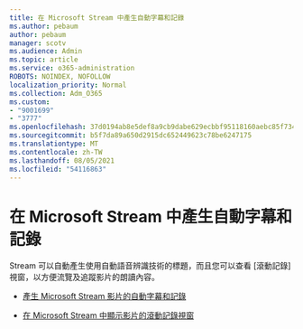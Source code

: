 ```yaml
---
title: 在 Microsoft Stream 中產生自動字幕和記錄
ms.author: pebaum
author: pebaum
manager: scotv
ms.audience: Admin
ms.topic: article
ms.service: o365-administration
ROBOTS: NOINDEX, NOFOLLOW
localization_priority: Normal
ms.collection: Adm_O365
ms.custom:
- "9001699"
- "3777"
ms.openlocfilehash: 37d0194ab8e5def8a9cb9dabe629ecbbf95118160aebc85f734a838cdc0c1893
ms.sourcegitcommit: b5f7da89a650d2915dc652449623c78be6247175
ms.translationtype: MT
ms.contentlocale: zh-TW
ms.lasthandoff: 08/05/2021
ms.locfileid: "54116863"
---
```

# <a name="generate-automatic-captions-and-a-transcript-in-microsoft-stream"></a>在 Microsoft Stream 中產生自動字幕和記錄

Stream 可以自動產生使用自動語音辨識技術的標題，而且您可以查看 [滾動記錄] 視窗，以方便流覽及追蹤影片的朗讀內容。

- [產生 Microsoft Stream 影片的自動字幕和記錄](https://docs.microsoft.com/stream/portal-autogenerate-captions)

- [在 Microsoft Stream 中顯示影片的滾動記錄視窗](https://docs.microsoft.com/stream/portal-configure-transcript-mode)
